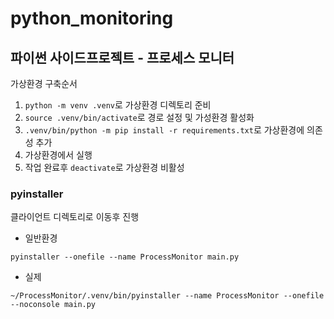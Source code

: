# python_monitoring
## 파이썬 사이드프로젝트 - 프로세스 모니터

가상환경 구축순서
1. ```python -m venv .venv```로 가상환경 디렉토리 준비
2. ```source .venv/bin/activate```로 경로 설정 및 가성환경 활성화
3. ```.venv/bin/python -m pip install -r requirements.txt```로 가상환경에 의존성 추가
4. 가상환경에서 실행
5. 작업 완료후 ```deactivate```로 가상환경 비활성

### pyinstaller
클라이언트 디렉토리로 이동후 진행
- 일반환경
```
pyinstaller --onefile --name ProcessMonitor main.py 
```
- 실제 
```
~/ProcessMonitor/.venv/bin/pyinstaller --name ProcessMonitor --onefile --noconsole main.py
```